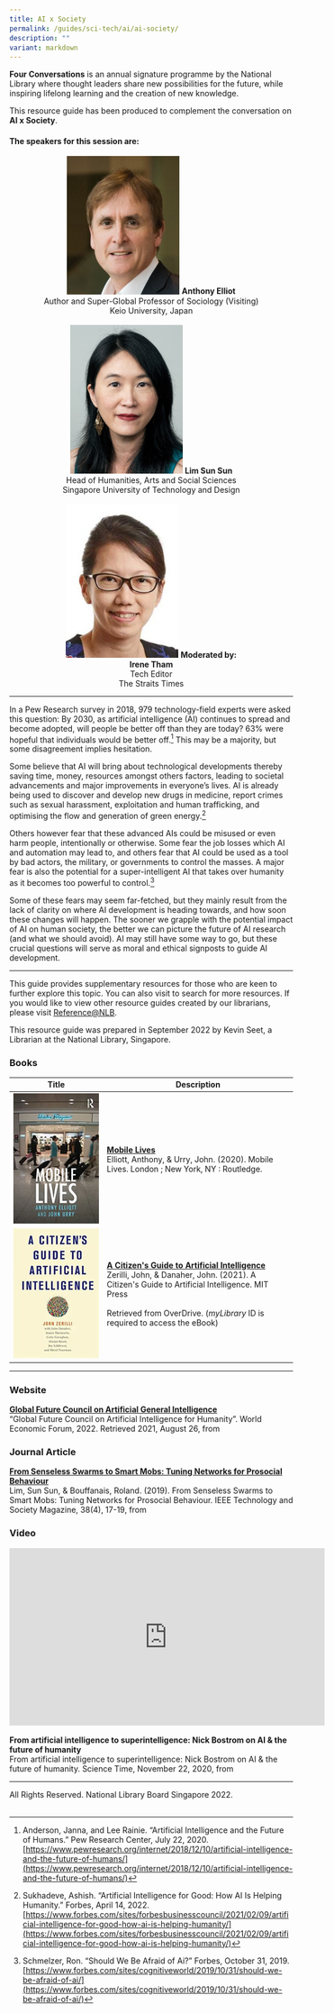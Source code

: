 ```yaml
---
title: AI x Society
permalink: /guides/sci-tech/ai/ai-society/
description: ""
variant: markdown
---
```

**Four Conversations** is an annual signature programme by the National Library where thought leaders share new possibilities for the future, while inspiring lifelong learning and the creation of new knowledge.

This resource guide has been produced to complement the conversation on **AI x Society**. 

#### **The speakers for this session are:**

<center>
	<img src="/images/sci-tech/Four%20Conversations%20AI/Anthony-Elliot.jpg" alt="Anthony Elliot" style="width:200px;">
	<b>Anthony Elliot</b><br>
Author and Super-Global Professor of Sociology (Visiting)  <br>
Keio University, Japan
<br><br>
<img src="/images/sci-tech/Four%20Conversations%20AI/Lim-Sun-Sun.jpg" alt="Lim Sun Sun" style="width:200px;"> 
<b>Lim Sun Sun</b><br> 
Head of Humanities, Arts and Social Sciences <br>
Singapore University of Technology and Design	 
<br><br>
<img src="/images/sci-tech/Four%20Conversations%20AI/Irene-Tham.jpg" alt="Irene Tham" style="width:200px;"> 
<b>Moderated by:<br>
	Irene Tham</b><br>
Tech Editor<br>
The Straits Times
	</center> 

---

In a Pew Research survey in 2018, 979 technology-field experts were asked this question: By 2030, as artificial intelligence (AI) continues to spread and become adopted, will people be better off than they are today? 63% were hopeful that individuals would be better off.[^1] This may be a majority, but some disagreement implies hesitation.

[^1]: Anderson, Janna, and Lee Rainie. “Artificial Intelligence and the Future of Humans.” Pew Research Center, July 22, 2020. [https://www.pewresearch.org/internet/2018/12/10/artificial-intelligence-and-the-future-of-humans/](https://www.pewresearch.org/internet/2018/12/10/artificial-intelligence-and-the-future-of-humans/) 

Some believe that AI will bring about technological developments thereby saving time, money, resources amongst others factors, leading to societal advancements and major improvements in everyone’s lives. AI is already being used to discover and develop new drugs in medicine, report crimes such as sexual harassment, exploitation and human trafficking, and optimising the flow and generation of green energy.[^2]

[^2]: Sukhadeve, Ashish. “Artificial Intelligence for Good: How AI Is Helping Humanity.” Forbes, April 14, 2022. [https://www.forbes.com/sites/forbesbusinesscouncil/2021/02/09/artificial-intelligence-for-good-how-ai-is-helping-humanity/](https://www.forbes.com/sites/forbesbusinesscouncil/2021/02/09/artificial-intelligence-for-good-how-ai-is-helping-humanity/)

Others however fear that these advanced AIs could be misused or even harm people, intentionally or otherwise. Some fear the job losses which AI and automation may lead to, and others fear that AI could be used as a tool by bad actors, the military, or governments to control the masses. A major fear is also the potential for a super-intelligent AI that takes over humanity as it becomes too powerful to control.[^3]

[^3]: Schmelzer, Ron. “Should We Be Afraid of Ai?” Forbes, October 31, 2019. [https://www.forbes.com/sites/cognitiveworld/2019/10/31/should-we-be-afraid-of-ai/](https://www.forbes.com/sites/cognitiveworld/2019/10/31/should-we-be-afraid-of-ai/)

Some of these fears may seem far-fetched, but they mainly result from the lack of clarity on where AI development is heading towards, and how soon these changes will happen. The sooner we grapple with the potential impact of AI on human society, the better we can picture the future of AI research (and what we should avoid). AI may still have some way to go, but these crucial questions will serve as moral and ethical signposts to guide AI development.

---

This guide provides supplementary resources for those who are keen to further explore this topic. You can also visit  to search for more resources. If you would like to view other resource guides created by our librarians, please visit [Reference@NLB](https://reference.nlb.gov.sg/guides/). 

This resource guide was prepared in September 2022 by Kevin Seet, a Librarian at the National Library, Singapore.

### **Books**

|Title| Description|
| -------- | -------- | 
| ![Mobile Lives](/images/sci-tech/Four%20Conversations%20AI/Mobile-Lives.jpg)| [**Mobile Lives**](https://catalogue.nlb.gov.sg/cgi-bin/spydus.exe/ENQ/WPAC/BIBENQ?SETLVL=1&amp;BRN=13712212)<br>Elliott, Anthony, &amp; Urry, John. (2020). Mobile Lives. London ; New York, NY : Routledge. |  
| ![A Citizen's Guide to Artificial Intelligence](/images/sci-tech/Four%20Conversations%20AI/A-Citizens-Guide-To-Artificial-Intelligence.jpg)| [**A Citizen's Guide to Artificial Intelligence**](https://nlb.overdrive.com/media/5507434)<br>Zerilli, John, &amp; Danaher, John. (2021). A Citizen's Guide to Artificial Intelligence. MIT Press<br><br>Retrieved from OverDrive. (*myLibrary* ID is required to access the eBook) |

---

### **Website**

[**Global Future Council on Artificial General Intelligence**](https://initiatives.weforum.org/global-future-council-on-artificial-general-intelligence/home)<br>
“Global Future Council on Artificial Intelligence for Humanity”. World Economic Forum, 2022. Retrieved 2021, August 26, from  

### **Journal Article**

[**From Senseless Swarms to Smart Mobs: Tuning Networks for Prosocial Behaviour**](https://ieeexplore.ieee.org/stamp/stamp.jsp?tp=&amp;arnumber=8924574)<br>
Lim, Sun Sun, &amp; Bouffanais, Roland. (2019). From Senseless Swarms to Smart Mobs: Tuning Networks for Prosocial Behaviour. IEEE Technology and Society Magazine, 38(4), 17-19, from  


### **Video**

<iframe width="560" height="315" src="https://www.youtube.com/embed/Kktn6BPg1sI" title="YouTube video player" frameborder="0" allow="accelerometer; autoplay; clipboard-write; encrypted-media; gyroscope; picture-in-picture" allowfullscreen=""></iframe>

**From artificial intelligence to superintelligence: Nick Bostrom on AI &amp; the future of humanity**<br>
From artificial intelligence to superintelligence: Nick Bostrom on AI &amp; the future of humanity. Science Time, November 22, 2020, from  



---
All Rights Reserved. National Library Board Singapore 2022.<br>
<br>